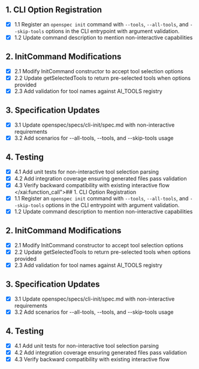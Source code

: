 ## 1. CLI Option Registration
- [x] 1.1 Register an `openspec init` command with `--tools`, `--all-tools`, and `--skip-tools` options in the CLI entrypoint with argument validation.
- [x] 1.2 Update command description to mention non-interactive capabilities

## 2. InitCommand Modifications
- [x] 2.1 Modify InitCommand constructor to accept tool selection options
- [x] 2.2 Update getSelectedTools to return pre-selected tools when options provided
- [x] 2.3 Add validation for tool names against AI_TOOLS registry

## 3. Specification Updates
- [x] 3.1 Update openspec/specs/cli-init/spec.md with non-interactive requirements
- [x] 3.2 Add scenarios for --all-tools, --tools, and --skip-tools usage

## 4. Testing
- [x] 4.1 Add unit tests for non-interactive tool selection parsing
- [x] 4.2 Add integration coverage ensuring generated files pass validation
- [x] 4.3 Verify backward compatibility with existing interactive flow</content>
</xai:function_call">## 1. CLI Option Registration
- [x] 1.1 Register an `openspec init` command with `--tools`, `--all-tools`, and `--skip-tools` options in the CLI entrypoint with argument validation.
- [x] 1.2 Update command description to mention non-interactive capabilities

## 2. InitCommand Modifications
- [x] 2.1 Modify InitCommand constructor to accept tool selection options
- [x] 2.2 Update getSelectedTools to return pre-selected tools when options provided
- [x] 2.3 Add validation for tool names against AI_TOOLS registry

## 3. Specification Updates
- [x] 3.1 Update openspec/specs/cli-init/spec.md with non-interactive requirements
- [x] 3.2 Add scenarios for --all-tools, --tools, and --skip-tools usage

## 4. Testing
- [x] 4.1 Add unit tests for non-interactive tool selection parsing
- [x] 4.2 Add integration coverage ensuring generated files pass validation
- [x] 4.3 Verify backward compatibility with existing interactive flow